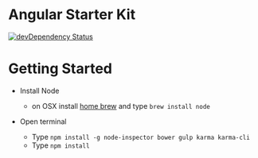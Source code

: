 # Angular Starter Kit

[![devDependency Status](https://david-dm.org/oshri/angular-starter/dev-status.svg)](https://david-dm.org/oshri/angular-starter#info=devDependencies)

# Getting Started

 - Install Node
 	- on OSX install [home brew](http://brew.sh/) and type `brew install node`

 - Open terminal
	- Type `npm install -g node-inspector bower gulp karma karma-cli`
	- Type `npm install`